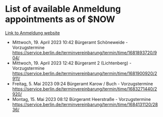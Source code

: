 # List of available Anmeldung appointments as of $NOW
[Link to Anmeldung website](https://service.berlin.de/terminvereinbarung/termin/tag.php?termin=1&anliegen[]=120686&dienstleisterlist=122210,122217,327316,122219,327312,122227,327314,122231,327346,122243,327348,122254,122252,329742,122260,329745,122262,329748,122271,327278,122273,327274,122277,327276,330436,122280,327294,122282,327290,122284,327292,122291,327270,122285,327266,122286,327264,122296,327268,150230,329760,122297,327286,122294,327284,122312,329763,122314,329775,122304,327330,122311,327334,122309,327332,317869,122281,327352,122279,329772,122283,122276,327324,122274,327326,122267,329766,122246,327318,122251,327320,122257,327322,122208,327298,122226,327300&herkunft=http%3A%2F%2Fservice.berlin.de%2Fdienstleistung%2F120686%2F)
- Mittwoch, 19. April 2023 10:42 Bürgeramt Schöneweide - Vorzugstermine https://service.berlin.de/terminvereinbarung/termin/time/1681893720/904/
- Mittwoch, 19. April 2023 12:42 Bürgeramt 2 (Lichtenberg) - Vorzugstermine https://service.berlin.de/terminvereinbarung/termin/time/1681900920/2911/
- Freitag, 5. Mai 2023 09:24 Bürgeramt Karow / Buch - Vorzugstermine https://service.berlin.de/terminvereinbarung/termin/time/1683271440/2920/
- Montag, 15. Mai 2023 08:12 Bürgeramt Heerstraße - Vorzugstermine https://service.berlin.de/terminvereinbarung/termin/time/1684131120/2836/
